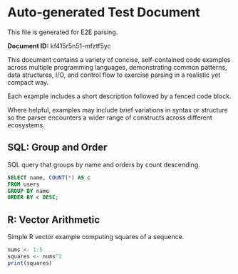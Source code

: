 # Auto-generated Test Document

This file is generated for E2E parsing.

**Document ID:** kf415r5n51-mfztf5yc

This document contains a variety of concise, self-contained code examples across multiple programming languages, demonstrating common patterns, data structures, I/O, and control flow to exercise parsing in a realistic yet compact way.

Each example includes a short description followed by a fenced code block.

Where helpful, examples may include brief variations in syntax or structure so the parser encounters a wider range of constructs across different ecosystems.

## SQL: Group and Order

SQL query that groups by name and orders by count descending.

```sql
SELECT name, COUNT(*) AS c
FROM users
GROUP BY name
ORDER BY c DESC;
```


## R: Vector Arithmetic

Simple R vector example computing squares of a sequence.

```r
nums <- 1:5
squares <- nums^2
print(squares)
```


